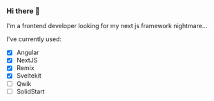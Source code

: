 
### Hi there 👋

I'm a frontend developer looking for my next js framework nightmare...

I've currently used:
 - [x] Angular
 - [x] NextJS
 - [x] Remix
 - [x] Sveltekit
 - [ ] Qwik
 - [ ] SolidStart 
